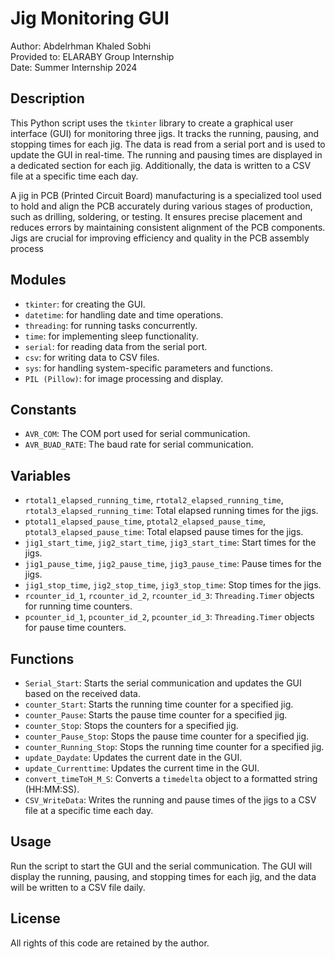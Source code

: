 # Jig Monitoring GUI

Author: Abdelrhman Khaled Sobhi  
Provided to: ELARABY Group Internship  
Date: Summer Internship 2024  

## Description

This Python script uses the `tkinter` library to create a graphical user interface (GUI) for monitoring three jigs. It tracks the running, pausing, and stopping times for each jig. The data is read from a serial port and is used to update the GUI in real-time. The running and pausing times are displayed in a dedicated section for each jig. Additionally, the data is written to a CSV file at a specific time each day.

A jig in PCB (Printed Circuit Board) manufacturing is a specialized tool used to hold and align the PCB accurately during various stages of production, such as drilling, soldering, or testing. It ensures precise placement and reduces errors by maintaining consistent alignment of the PCB components. Jigs are crucial for improving efficiency and quality in the PCB assembly process

## Modules

- `tkinter`: for creating the GUI.
- `datetime`: for handling date and time operations.
- `threading`: for running tasks concurrently.
- `time`: for implementing sleep functionality.
- `serial`: for reading data from the serial port.
- `csv`: for writing data to CSV files.
- `sys`: for handling system-specific parameters and functions.
- `PIL (Pillow)`: for image processing and display.

## Constants

- `AVR_COM`: The COM port used for serial communication.
- `AVR_BUAD_RATE`: The baud rate for serial communication.

## Variables

- `rtotal1_elapsed_running_time`, `rtotal2_elapsed_running_time`, `rtotal3_elapsed_running_time`: Total elapsed running times for the jigs.
- `ptotal1_elapsed_pause_time`, `ptotal2_elapsed_pause_time`, `ptotal3_elapsed_pause_time`: Total elapsed pause times for the jigs.
- `jig1_start_time`, `jig2_start_time`, `jig3_start_time`: Start times for the jigs.
- `jig1_pause_time`, `jig2_pause_time`, `jig3_pause_time`: Pause times for the jigs.
- `jig1_stop_time`, `jig2_stop_time`, `jig3_stop_time`: Stop times for the jigs.
- `rcounter_id_1`, `rcounter_id_2`, `rcounter_id_3`: `Threading.Timer` objects for running time counters.
- `pcounter_id_1`, `pcounter_id_2`, `pcounter_id_3`: `Threading.Timer` objects for pause time counters.

## Functions

- `Serial_Start`: Starts the serial communication and updates the GUI based on the received data.
- `counter_Start`: Starts the running time counter for a specified jig.
- `counter_Pause`: Starts the pause time counter for a specified jig.
- `counter_Stop`: Stops the counters for a specified jig.
- `counter_Pause_Stop`: Stops the pause time counter for a specified jig.
- `counter_Running_Stop`: Stops the running time counter for a specified jig.
- `update_Daydate`: Updates the current date in the GUI.
- `update_Currenttime`: Updates the current time in the GUI.
- `convert_timeToH_M_S`: Converts a `timedelta` object to a formatted string (HH:MM:SS).
- `CSV_WriteData`: Writes the running and pause times of the jigs to a CSV file at a specific time each day.

## Usage

Run the script to start the GUI and the serial communication. The GUI will display the running, pausing, and stopping times for each jig, and the data will be written to a CSV file daily.

## License

All rights of this code are retained by the author.
